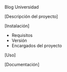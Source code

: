 Blog Universidad

[Descripción del proyecto]

[Instalación]
- Requisitos
- Versión
- Encargados del proyecto

[Uso]

[Documentación]

